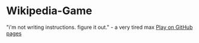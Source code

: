 # Wikipedia-Game
"i'm not writing instructions. figure it out."
\- a very tired max
[Play on GitHub pages](https://maxlawton11.github.io/Wikipedia-Game/)
